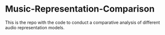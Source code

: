 # Music-Representation-Comparison
This is the repo with the code to conduct a comparative analysis of different audio representation models.
